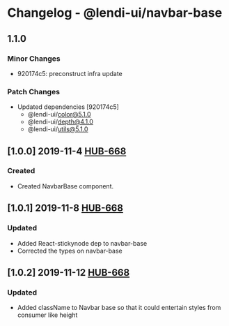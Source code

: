 # Changelog - @lendi-ui/navbar-base

## 1.1.0

### Minor Changes

- 920174c5: preconstruct infra update

### Patch Changes

- Updated dependencies [920174c5]
  - @lendi-ui/color@5.1.0
  - @lendi-ui/depth@4.1.0
  - @lendi-ui/utils@5.1.0

## [1.0.0] 2019-11-4 [HUB-668](https://creditandfinance.atlassian.net/browse/HUB-668)

### Created

- Created NavbarBase component.

## [1.0.1] 2019-11-8 [HUB-668](https://creditandfinance.atlassian.net/browse/HUB-668)

### Updated

- Added React-stickynode dep to navbar-base
- Corrected the types on navbar-base

## [1.0.2] 2019-11-12 [HUB-668](https://creditandfinance.atlassian.net/browse/HUB-668)

### Updated

- Added className to Navbar base so that it could entertain styles from consumer like height
